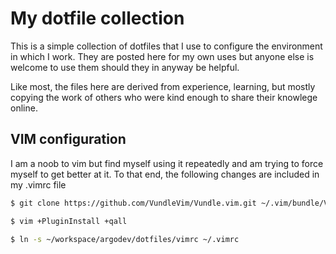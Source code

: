 # My dotfile collection

This is a simple collection of dotfiles that I use to configure the environment in which I work. They are posted here for my own uses but anyone else is welcome to use them should they in anyway be helpful.

Like most, the files here are derived from experience, learning, but mostly copying the work of others who were kind enough to share their knowlege online.


## VIM configuration
I am a noob to vim but find myself using it repeatedly and am trying to force myself to get better at it. To that end, the following changes are included in my .vimrc file


```bash
$ git clone https://github.com/VundleVim/Vundle.vim.git ~/.vim/bundle/Vundle.vim

$ vim +PluginInstall +qall
```


```bash
$ ln -s ~/workspace/argodev/dotfiles/vimrc ~/.vimrc
```

